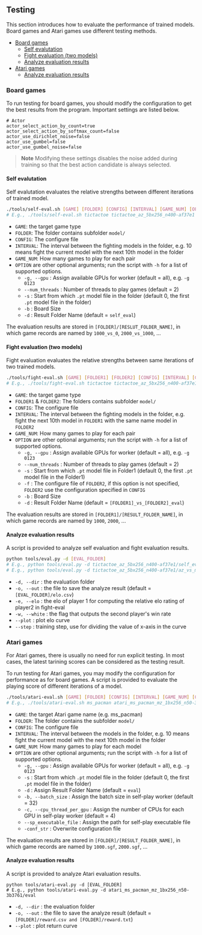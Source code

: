 ## Testing

This section introduces how to evaluate the performance of trained models.
Board games and Atari games use different testing methods.
* [Board games](#Board-games)
	* [Self evalutation](#Self-evalutation)
	* [Fight evaluation (two models)](#Fight-evaluation-two-models)
	* [Analyze evaluation results](#Analyze-evaluation-results)
* [Atari games](#Atari-games)
	* [Analyze evaluation results](#Analyze-evaluation-results)

### Board games

To run testing for board games, you should modify the configuration to get the best results from the program. Important settings are listed below.
```
# Actor
actor_select_action_by_count=true
actor_select_action_by_softmax_count=false
actor_use_dirichlet_noise=false
actor_use_gumbel=false
actor_use_gumbel_noise=false
```
> **Note**
> Modifying these settings disables the noise added during training so that the best action candidate is always selected.

#### Self evalutation

Self evalutation evaluates the relative strengths between different iterations of trained model.
```bash
./tools/self-eval.sh [GAME] [FOLDER] [CONFIG] [INTERVAL] [GAME_NUM] [OPTION]...
# E.g., ./tools/self-eval.sh tictactoe tictactoe_az_5bx256_n400-af37e1 tictactoe_play.cfg 10 100 -b 3
```
- `GAME`: the target game type
- `FOLDER`: The folder contains subfolder `model/`
- `CONFIG`: The configure file
- `INTERVAL`: The interval between the fighting models in the folder, e.g. 10 means fight the current model with the next 10th model in the folder
- `GAME_NUM`: How many games to play for each pair
- `OPTION` are other optional arguments; run the script with `-h` for a list of supported options.
    - `-g, --gpu` : Assign available GPUs for worker (default = all), e.g. `-g 0123`
    - `--num_threads` : Number of threads to play games (default = 2)
    - `-s` : Start from which `.pt` model file in the folder (default 0, the first `.pt` model file in the folder)
    - `-b` : Board Size
    - `-d` : Result Folder Name (default = `self_eval`)

The evaluation results are stored in `[FOLDER]/[RESLUT_FOLDER_NAME]`, in which game records are named by `1000_vs_0`, `2000_vs_1000`, ...

#### Fight evaluation (two models)

Fight evaluation evaluates the relative strengths between same iterations of two trained models.
```bash
./tools/fight-eval.sh [GAME] [FOLDER1] [FOLDER2] [CONFIG] [INTERVAL] [GAME_NUM] [OPTION]...
# E.g., ./tools/fight-eval.sh tictactoe tictactoe_az_5bx256_n400-af37e1 tictactoe_mz_5bx256_n32-af37e1 tictactoe_play.cfg 10 100 -d az_vs_mz_eval -b 3
```
- `GAME`: the target game type
- `FOLDER1` & `FOLDER2`: The folders contains subfolder `model/`
- `CONFIG`: The configure file
- `INTERVAL`: The interval between the fighting models in the folder, e.g. fight the next 10th model in `FOLDER1` with the same name model in `FOLDER2`
- `GAME_NUM`: How many games to play for each pair
- `OPTION` are other optional arguments; run the script with `-h` for a list of supported options.
    - `-g, --gpu` : Assign available GPUs for worker (default = all), e.g. `-g 0123`
    - `--num_threads` : Number of threads to play games (default = 2)
    - `-s` : Start from which `.pt` model file in Folder1 (default 0, the first `.pt` model file in the Folder1)
    - `-f` : The configure file of `FOLDER2`, if this option is not specified, `FOLDER2` use the configuration specified in `CONFIG`
    - `-b` : Board Size
    - `-d` : Result Folder Name (default = `[FOLDER1]_vs_[FOLDER2]_eval`)

The evaluation results are stored in `[FOLDER1]/[RESULT_FOLDER_NAME]`, in which game records are named by `1000`, `2000`, ...

#### Analyze evaluation results

A script is provided to analyze self evaluation and fight evaluation results.
```bash
python tools/eval.py -d [EVAL_FOLDER]
# E.g., python tools/eval.py -d tictactoe_az_5bx256_n400-af37e1/self_eval
# E.g., python tools/eval.py -d tictactoe_az_5bx256_n400-af37e1/az_vs_mz_eval -e tictactoe_az_5bx256_n400-af37e1/self_eval/elo.csv
```
- `-d, --dir` : the evaluation folder
- `-o, --out` : the file to save the analyze result (default = `[EVAL_FOLDER]/elo.csv`)
- `-e, --elo` : the elo of player 1 for computing the relative elo rating of player2 in fight-eval
- `-w, --white` : the flag that outputs the second player's win rate
- `--plot` : plot elo curve
- `--step` : training step, use for dividing the value of x-axis in the curve


### Atari games

For Atari games, there is usually no need for run explicit testing. In most cases, the latest tarining scores can be considered as the testing result.

To run testing for Atari games, you may modify the configuration for performance as for board games. A script is provided to evaluate the playing score of different iterations of a model.
```bash
./tools/atari-eval.sh [GAME] [FOLDER] [CONFIG] [INTERVAL] [GAME_NUM] [OPTION]...
# E.g., ./tools/atari-eval.sh ms_pacman atari_ms_pacman_mz_1bx256_n50-3b3761 atari_play.cfg 10 100 -c 8 -d eval_mz_n50 -s 500 -g 0
```
- `GAME`: the target Atari game name (e.g. ms_pacman)
- `FOLDER`: The folder contains the subfolder `model/`
- `CONFIG`: The configure file
- `INTERVAL`: The interval between the models in the folder, e.g. 10 means fight the current model with the next 10th model in the folder
- `GAME_NUM`: How many games to play for each model
- `OPTION` are other optional arguments; run the script with `-h` for a list of supported options.
    - `-g, --gpu` : Assign available GPUs for worker (default = all), e.g. `-g 0123`
    - `-s` : Start from which `.pt` model file in the folder (default 0, the first `.pt` model file in the folder)
    - `-d` : Assign Result Folder Name (default = `eval`)
    - `-b, --batch_size` : Assign the batch size in self-play worker (default = 32)
    - `-c, --cpu_thread_per_gpu` : Assign the number of CPUs for each GPU in self-play worker (default = 4)
    - `--sp_executable_file` : Assign the path for self-play executable file
    - `-conf_str` : Overwrite configuration file


The evaluation results are stored in `[FOLDER]/[RESULT_FOLDER_NAME]`, in which game records are named by `1000.sgf`, `2000.sgf`, ...

#### Analyze evaluation results

A script is provided to analyze Atari evaluation results.
```bash!
python tools/atari-eval.py -d [EVAL_FOLDER]
# E.g., python tools/atari-eval.py -d atari_ms_pacman_mz_1bx256_n50-3b3761/eval
```
- `-d, --dir` : the evaluation folder
- `-o, --out` : the file to save the analyze result (default = `[FOLDER]/reward.csv and [FOLDER]/reward.txt`)
- `--plot` : plot return curve

